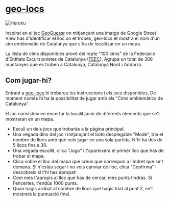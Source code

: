 # [geo-locs](https://geo-locs.herokuapp.com/)

![Heroku](https://pyheroku-badge.herokuapp.com/?app=geo-locs>&style=flat)

Inspirat en el joc [GeoGuessr](https://www.geoguessr.com/) on mitjançant una imatge de Google Street View has d'identificar el lloc on et trobes, geo-locs et mostra el nom d'un cim emblemàtic de Catalunya que s'ha de localitzar en un mapa.

La llista de cims disponibles prové del repte "100 cims" de la Federació d'Entitats Excursionistes de Catalunya ([FEEC](https://www.feec.cat/activitats/100-cims/)). Agrupa un total de 308 muntanyes que es troben a Catalunya, Catalunya Nord i Andorra.

## Com jugar-hi?

Entrant a [geo-locs](https://geo-locs.herokuapp.com/) hi trobareu les instruccions i els jocs disponibles. De moment només hi ha la possibilitat de jugar amb els "Cims emblemàtics de Catalunya".

El joc consisteix en encertar la localització de diferents elements que se't mostraran en un mapa.

 - Escull un dels jocs que trobaràs a la pàgina principal.
 - Una vegada dins del joc i mitjançant el boto desplegable "Mode", tria el nombre de llocs amb què vols jugar en una sola partida. N'hi ha des de 5 llocs fins a 30.
 - Una vegada escollit, clica "Juga" i t'apareixerà el primer lloc que has de trobar al mapa.
 - Clica sobre el lloc del mapa que creus que correspon a l'indret que se't demana.
   Si n'estàs segur i no vols canviar de lloc, clica "Confirma" i descobreix si t'hi has apropat!
 - Com més t'apropis al lloc que has de cercar, més punts tindràs. Si l'encertes, t'endús 1000 punts.
 - Quan hagis arribat al nombre de llocs que hagis triat al punt 2, se't mostrarà la puntuació final.
  
  
